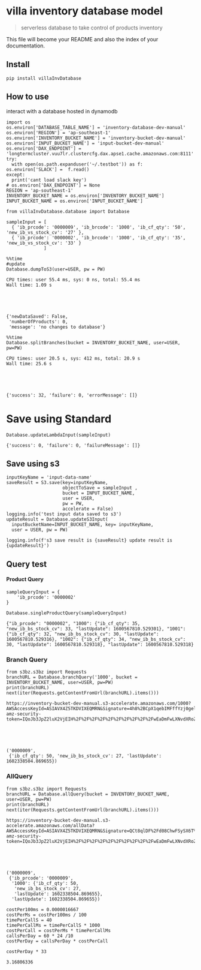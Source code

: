 # villa inventory database model
> serverless database to take control of products inventory


This file will become your README and also the index of your documentation.

## Install

`pip install villaInvDatabase`

## How to use

interact with a database hosted in dynamodb

```
import os
os.environ['DATABASE_TABLE_NAME'] = 'inventory-database-dev-manual'
os.environ['REGION'] = 'ap-southeast-1'
os.environ['INVENTORY_BUCKET_NAME'] = 'inventory-bucket-dev-manual'
os.environ['INPUT_BUCKET_NAME'] = 'input-bucket-dev-manual'
os.environ['DAX_ENDPOINT'] = 'longtermcluster.vuu7lr.clustercfg.dax.apse1.cache.amazonaws.com:8111'
try:
  with open(os.path.expanduser('~/.testbot')) as f: os.environ['SLACK'] =  f.read()
except:
  print('cant load slack key')
# os.environ['DAX_ENDPOINT'] = None
REGION = 'ap-southeast-1'
INVENTORY_BUCKET_NAME = os.environ['INVENTORY_BUCKET_NAME']
INPUT_BUCKET_NAME = os.environ['INPUT_BUCKET_NAME']
```

```
from villaInvDatabase.database import Database
```

```
sampleInput = [ 
  { 'ib_prcode': '0000009', 'ib_brcode': '1000', 'ib_cf_qty': '50', 'new_ib_vs_stock_cv': '27' },
  { 'ib_prcode': '0000002', 'ib_brcode': '1000', 'ib_cf_qty': '35', 'new_ib_vs_stock_cv': '33' }
              ]
```

```
%%time
#update
Database.dumpToS3(user=USER, pw = PW)
```

    CPU times: user 55.4 ms, sys: 0 ns, total: 55.4 ms
    Wall time: 1.09 s





    {'newDataSaved': False,
     'numberOfProducts': 0,
     'message': 'no changes to database'}



```
%%time
Database.splitBranches(bucket = INVENTORY_BUCKET_NAME, user=USER, pw=PW)
```

    CPU times: user 20.5 s, sys: 412 ms, total: 20.9 s
    Wall time: 25.6 s





    {'success': 32, 'failure': 0, 'errorMessage': []}



# Save using Standard

```
Database.updateLambdaInput(sampleInput)
```




    {'success': 0, 'failure': 0, 'failureMessage': []}



## Save using s3

```
inputKeyName = 'input-data-name'
saveResult = S3.save(key=inputKeyName, 
                     objectToSave = sampleInput , 
                     bucket = INPUT_BUCKET_NAME,
                     user = USER,
                     pw = PW,
                     accelerate = False)
logging.info('test input data saved to s3')
updateResult = Database.updateS3Input(
  inputBucketName=INPUT_BUCKET_NAME, key= inputKeyName,
  user = USER, pw = PW)

logging.info(f's3 save result is {saveResult} update result is {updateResult}')
```

## Query test

#### Product Query

```
sampleQueryInput = {
    'ib_prcode': '0000002'
}  
```

```
Database.singleProductQuery(sampleQueryInput)
```




    {"ib_prcode": "0000002", "1000": {"ib_cf_qty": 35, "new_ib_bs_stock_cv": 33, "lastUpdate": 1600567810.529301}, "1001": {"ib_cf_qty": 32, "new_ib_bs_stock_cv": 30, "lastUpdate": 1600567810.529316}, "1002": {"ib_cf_qty": 34, "new_ib_bs_stock_cv": 30, "lastUpdate": 1600567810.529318}, "lastUpdate": 1600567810.529318}



### Branch Query

```
from s3bz.s3bz import Requests
branchURL = Database.branchQuery('1000', bucket = INVENTORY_BUCKET_NAME, user=USER, pw=PW)
print(branchURL)
next(iter(Requests.getContentFromUrl(branchURL).items()))
```

    https://inventory-bucket-dev-manual.s3-accelerate.amazonaws.com/1000?AWSAccessKeyId=ASIAVX4Z5TKDVIXEQMRN&Signature=4h8%2BCpX1qebIMFffYzj0gel%2Fp4I%3D&x-amz-security-token=IQoJb3JpZ2luX2VjEIH%2F%2F%2F%2F%2F%2F%2F%2F%2F%2FwEaDmFwLXNvdXRoZWFzdC0xIkcwRQIhAKLtSNdLUC1O0Hr5yduzO6d1H6xmshZEvnR26nUJV6vzAiAI25lYEFOu9rUo6hxLc7iPqKPshHE8A2iLbJVE0YLl1SrgAgi7%2F%2F%2F%2F%2F%2F%2F%2F%2F%2F8BEAAaDDM5NDkyMjkyNDY3OSIM99g2ugGfetoq3FQEKrQCoG4IWFWZ%2F8ZjqVONNOxcFk%2FmINH6ToaFTIApBxmfdudy0q1UohZA7FwZNaShO1a%2F%2BM9Yn6Xk6Cg8ideUpleKez5iXasrsfvcrcckRU9TIIcf5g44tcxv3KCCnReVFuKb9LkG8mdzts%2FlPUdiJZlfxSdP55%2F8eVUgDtek%2BelNw%2F9VlVrXNPbucV2EKNEI8pHhURrfv0Ps4frSgrsEe%2BU%2B4CiQnKxzArrzuQ2jp%2FT3MOFQIh%2BVmZJB0C5wHO2ua2Dz6lG5FtbEcXDtueDFAdo5PqvDVbArgIrRFo8n5peMaZuaCgNwNavxK8ZSAI9R5qJNReDE3xHSAeDpCNY8%2BedMy%2FL%2BhTl1lkXbAzT3VTH2lx5wg2WhLk93AKizXlUeMeaz7zi3tSgomfVG6c5jobWaGvi%2Bov8wu4ab%2FAU6vwGs0dOuHrq%2BVPsZ%2B6NNDa5PRNJi5MG33IDYmo2aR9LEAKozhxRg0L4%2FmRsI8EHvTOiTUGx4KHd59MWAW4ILKbdfIOe5oHd4eXkg1lhRftB1SxJvnhEh8q4mOx0XzbkIGA7mWzr7mph2yB1FiOtMe5p5DHI5FZSxVZrbgk3OWEwkaDdO3Z0Sx2wFSIGf95wQgCaUjHiM%2Fkog6D5w6uOBKonjp8YgTt1d0cv5%2FzreN9opzXY8pLJQiIo7gtfp4Bfcdg%3D%3D&Expires=1602668522





    ('0000009',
     {'ib_cf_qty': 50, 'new_ib_bs_stock_cv': 27, 'lastUpdate': 1602338504.869655})



### AllQuery

```
from s3bz.s3bz import Requests
branchURL = Database.allQuery(bucket = INVENTORY_BUCKET_NAME, user=USER, pw=PW)
print(branchURL)
next(iter(Requests.getContentFromUrl(branchURL).items()))
```

    https://inventory-bucket-dev-manual.s3-accelerate.amazonaws.com/allData?AWSAccessKeyId=ASIAVX4Z5TKDVIXEQMRN&Signature=QCt8qlDF%2Fd08ChwFSySX6T%2FKWpU%3D&x-amz-security-token=IQoJb3JpZ2luX2VjEIH%2F%2F%2F%2F%2F%2F%2F%2F%2F%2FwEaDmFwLXNvdXRoZWFzdC0xIkcwRQIhAKLtSNdLUC1O0Hr5yduzO6d1H6xmshZEvnR26nUJV6vzAiAI25lYEFOu9rUo6hxLc7iPqKPshHE8A2iLbJVE0YLl1SrgAgi7%2F%2F%2F%2F%2F%2F%2F%2F%2F%2F8BEAAaDDM5NDkyMjkyNDY3OSIM99g2ugGfetoq3FQEKrQCoG4IWFWZ%2F8ZjqVONNOxcFk%2FmINH6ToaFTIApBxmfdudy0q1UohZA7FwZNaShO1a%2F%2BM9Yn6Xk6Cg8ideUpleKez5iXasrsfvcrcckRU9TIIcf5g44tcxv3KCCnReVFuKb9LkG8mdzts%2FlPUdiJZlfxSdP55%2F8eVUgDtek%2BelNw%2F9VlVrXNPbucV2EKNEI8pHhURrfv0Ps4frSgrsEe%2BU%2B4CiQnKxzArrzuQ2jp%2FT3MOFQIh%2BVmZJB0C5wHO2ua2Dz6lG5FtbEcXDtueDFAdo5PqvDVbArgIrRFo8n5peMaZuaCgNwNavxK8ZSAI9R5qJNReDE3xHSAeDpCNY8%2BedMy%2FL%2BhTl1lkXbAzT3VTH2lx5wg2WhLk93AKizXlUeMeaz7zi3tSgomfVG6c5jobWaGvi%2Bov8wu4ab%2FAU6vwGs0dOuHrq%2BVPsZ%2B6NNDa5PRNJi5MG33IDYmo2aR9LEAKozhxRg0L4%2FmRsI8EHvTOiTUGx4KHd59MWAW4ILKbdfIOe5oHd4eXkg1lhRftB1SxJvnhEh8q4mOx0XzbkIGA7mWzr7mph2yB1FiOtMe5p5DHI5FZSxVZrbgk3OWEwkaDdO3Z0Sx2wFSIGf95wQgCaUjHiM%2Fkog6D5w6uOBKonjp8YgTt1d0cv5%2FzreN9opzXY8pLJQiIo7gtfp4Bfcdg%3D%3D&Expires=1602668522





    ('0000009',
     {'ib_prcode': '0000009',
      '1000': {'ib_cf_qty': 50,
       'new_ib_bs_stock_cv': 27,
       'lastUpdate': 1602338504.869655},
      'lastUpdate': 1602338504.869655})



```
costPer100ms = 0.0000016667
costPerMs = costPer100ms / 100
timePerCallS = 40
timePerCallMs = timePerCallS * 1000
costPerCall = costPerMs * timePerCallMs
callsPerDay = 60 * 24 /10
costPerDay = callsPerDay * costPerCall
```

```
costPerDay * 33
```




    3.16806336


